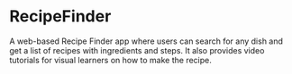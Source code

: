 # RecipeFinder
A web-based Recipe Finder app where users can search for any dish and get a list of recipes with ingredients and steps. It also provides video tutorials for visual learners on how to make the recipe.
